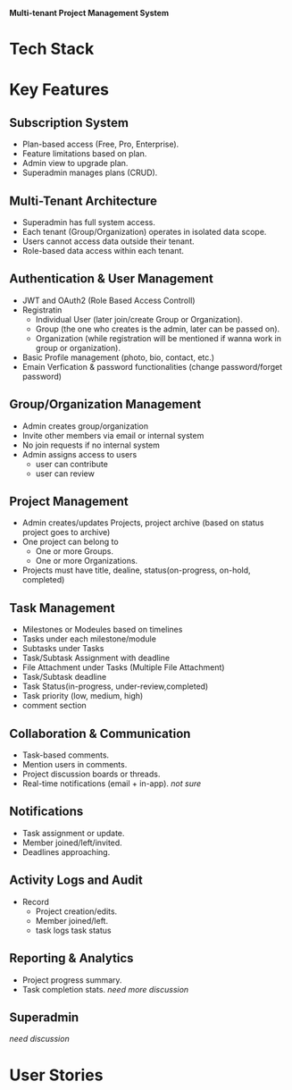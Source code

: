 **Multi-tenant Project Management System**

# Tech Stack

# Key Features 

## Subscription System
 - Plan-based access (Free, Pro, Enterprise).
 - Feature limitations based on plan.
 - Admin view to upgrade plan.
 - Superadmin manages plans (CRUD).

## Multi-Tenant Architecture
 - Superadmin has full system access.
 - Each tenant (Group/Organization) operates in isolated data scope.
 - Users cannot access data outside their tenant.
 - Role-based data access within each tenant.

## Authentication & User Management
 - JWT and OAuth2 (Role Based Access Controll)
 - Registratin
    - Individual User (later join/create Group or Organization).
    - Group (the one who creates is the admin, later can be passed on).
    - Organization (while registration will be mentioned if wanna work in group or organization).
 - Basic Profile management (photo, bio, contact, etc.)
 - Emain Verfication & password functionalities (change password/forget password)

## Group/Organization Management
 - Admin creates group/organization
 - Invite other members via email or internal system
 - No join requests if no internal system
 - Admin assigns access to users 
    - user can contribute 
    - user can review 

## Project Management
 - Admin creates/updates Projects, project archive (based on status project goes to archive)
 - One project can belong to
    - One or more Groups.
    - One or more Organizations.
 - Projects must have title, dealine, status(on-progress, on-hold, completed)

## Task Management
 - Milestones or Modeules based on timelines
 - Tasks under each milestone/module
 - Subtasks under Tasks
 - Task/Subtask Assignment with deadline
 - File Attachment under Tasks (Multiple File Attachment)
 - Task/Subtask deadline 
 - Task Status(in-progress, under-review,completed)
 - Task priority (low, medium, high)
 - comment section

## Collaboration & Communication
- Task-based comments.
- Mention users in comments.
- Project discussion boards or threads.
- Real-time notifications (email + in-app). *not sure*

## Notifications
- Task assignment or update.
- Member joined/left/invited.
- Deadlines approaching.

## Activity Logs and Audit
 - Record
    - Project creation/edits.
    - Member joined/left.
    - task logs task status

## Reporting & Analytics
 - Project progress summary.
 - Task completion stats.
 *need more discussion*

## Superadmin 
*need discussion*

# User Stories